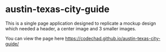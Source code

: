 # austin-texas-city-guide

This is a single page application designed to replicate a mockup design which needed a header, a center image and 3 smaller images.

You can view the page here https://codechad.github.io/austin-texas-city-guide/
